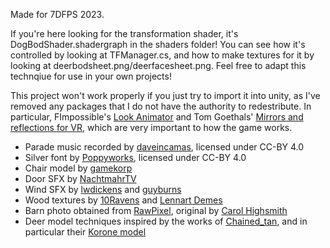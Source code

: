 Made for 7DFPS 2023.

If you're here looking for the transformation shader, it's DogBodShader.shadergraph in the shaders folder! You can see how it's controlled by looking at TFManager.cs, and how to make textures for it by looking at deerbodsheet.png/deerfacesheet.png. Feel free to adapt this technqiue for use in your own projects!

This project won't work properly if you just try to import it into unity, as I've removed any packages that I do not have the authority to redestribute. In particular, FImpossible's [Look Animator](https://assetstore.unity.com/packages/tools/animation/look-animator-122249) and Tom Goethals' [Mirrors and reflections for VR](https://assetstore.unity.com/packages/vfx/shaders/fullscreen-camera-effects/mirrors-and-reflections-for-vr-212493), which are very important to how the game works.

* Parade music recorded by [daveincamas](https://freesound.org/people/daveincamas/sounds/26269/), licensed under CC-BY 4.0
* Silver font by [Poppyworks](https://poppyworks.itch.io/silver), licensed under CC-BY 4.0
* Chair model by [gamekorp](https://opengameart.org/content/office-desk-and-chair-set)
* Door SFX by [NachtmahrTV](https://freesound.org/people/NachtmahrTV/sounds/553250/)
* Wind SFX by [lwdickens](https://freesound.org/people/lwdickens/sounds/529094/) and [guyburns](https://freesound.org/people/guyburns/sounds/473815/)
* Wood textures by [10Ravens](https://www.deviantart.com/10ravens/art/Seamless-wood-planks-texture-196937389) and [Lennart Demes](https://ambientcg.com/view?id=Wood051)
* Barn photo obtained from [RawPixel](https://www.rawpixel.com/image/582772), original by [Carol Highsmith](https://www.loc.gov/item/2017686948/)
* Deer model techniques inspired by the works of [Chained_tan](https://sketchfab.com/ch_fren), and in particular their [Korone model](https://sketchfab.com/3d-models/inugami-korone-hololive-8b89fc7bb19c449baceb403a2995fd78)
